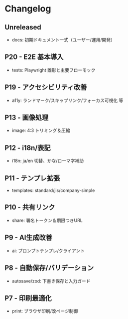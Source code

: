 # Changelog

## Unreleased

- docs: 初期ドキュメント一式（ユーザー/運用/開発）

## P20 - E2E 基本導入

- tests: Playwright 雛形と主要フローモック

## P19 - アクセシビリティ改善

- a11y: ランドマーク/スキップリンク/フォーカス可視化 等

## P13 - 画像処理

- image: 4:3 トリミング＆圧縮

## P12 - i18n/表記

- i18n: ja/en 切替、かな/ローマ字補助

## P11 - テンプレ拡張

- templates: standard/jis/company-simple

## P10 - 共有リンク

- share: 署名トークン＆期限つきURL

## P9 - AI生成改善

- ai: プロンプトテンプレ/クライアント

## P8 - 自動保存/バリデーション

- autosave/zod: 下書き保存と入力ガード

## P7 - 印刷最適化

- print: ブラウザ印刷/改ページ制御
